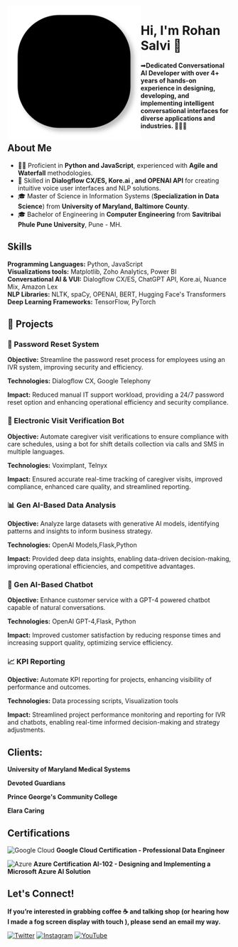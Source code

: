 <br />

<img src="lines.svg" align="left" width="300" />


# Hi, I'm Rohan Salvi 👋

➡**Dedicated Conversational AI Developer with over 4+ years of hands-on experience in designing, developing, and implementing intelligent conversational interfaces for diverse applications and industries. 👨🏻‍💻**

<h2>About Me</h2>
  <ul>
    <li>👨‍💻 Proficient in <strong>Python and JavaScript</strong>, experienced with <strong>Agile and Waterfall</strong> methodologies.</li>
    <li>🤖 Skilled in <strong>Dialogflow CX/ES, Kore.ai , and OPENAI API</strong> for creating intuitive voice user interfaces and NLP solutions.</li>
    <li>🎓 Master of Science in Information Systems (<strong>Specialization in Data Science</strong>) from <strong>University of Maryland, Baltimore County</strong>.</li>
    <li>🎓 Bachelor of Engineering in <strong>Computer Engineering</strong> from <strong>Savitribai Phule Pune University</strong>, Pune - MH.</li>
  </ul>
  
  <h2>Skills</h2>
  <p><strong>Programming Languages:</strong> Python, JavaScript <br>
     <strong>Visualizations tools:</strong> Matplotlib, Zoho Analytics, Power BI <br>
     <strong>Conversational AI & VUI:</strong> Dialogflow CX/ES, ChatGPT API, Kore.ai, Nuance Mix, Amazon Lex <br>
     <strong>NLP Libraries:</strong> NLTK, spaCy, OPENAI, BERT, Hugging Face's Transformers <br>
     <strong>Deep Learning Frameworks:</strong> TensorFlow, PyTorch
  </p>
 

<h2>🚀 Projects</h2>
  
  <h3>🔑 Password Reset System</h3>
  <p><strong>Objective:</strong> Streamline the password reset process for employees using an IVR system, improving security and efficiency.</p>
  <p><strong>Technologies:</strong> Dialogflow CX, Google Telephony</p>
  <p><strong>Impact:</strong> Reduced manual IT support workload, providing a 24/7 password reset option and enhancing operational efficiency and security compliance.</p>

  <h3>🏥 Electronic Visit Verification Bot</h3>
  <p><strong>Objective:</strong> Automate caregiver visit verifications to ensure compliance with care schedules, using a bot for shift details collection via calls and SMS in multiple languages.</p>
  <p><strong>Technologies:</strong> Voximplant, Telnyx </p>
  <p><strong>Impact:</strong> Ensured accurate real-time tracking of caregiver visits, improved compliance, enhanced care quality, and streamlined reporting.</p>

  <h3>📊 Gen AI-Based Data Analysis</h3>
  <p><strong>Objective:</strong> Analyze large datasets with generative AI models, identifying patterns and insights to inform business strategy.</p>
  <p><strong>Technologies:</strong> OpenAI Models,Flask,Python</p>
  <p><strong>Impact:</strong> Provided deep data insights, enabling data-driven decision-making, improving operational efficiencies, and competitive advantages.</p>

  <h3>💬 Gen AI-Based Chatbot</h3>
  <p><strong>Objective:</strong> Enhance customer service with a GPT-4 powered chatbot capable of natural conversations.</p>
  <p><strong>Technologies:</strong> OpenAI GPT-4,Flask, Python</p>
  <p><strong>Impact:</strong> Improved customer satisfaction by reducing response times and increasing support quality, optimizing service efficiency.</p>

  <h3>📈 KPI Reporting </h3>
  <p><strong>Objective:</strong> Automate KPI reporting for projects, enhancing visibility of performance and outcomes.</p>
  <p><strong>Technologies:</strong> Data processing scripts, Visualization tools</p>
  <p><strong>Impact:</strong> Streamlined project performance monitoring and reporting for IVR and chatbots, enabling real-time informed decision-making and strategy adjustments.</p>
  
  <h2><strong>Clients: </h2></strong>
  <p><strong> University of Maryland Medical Systems </strong></p></strong>
  <p><strong> Devoted Guardians</strong></p>
  <p><strong>Prince George's Community College</strong></p>
  <p><strong>Elara Caring</strong></p>
    
  <h2>Certifications</h2>
  <p>
    <img src="https://img.icons8.com/color/48/000000/google-cloud.png" alt="Google Cloud" /> 
    <strong>Google Cloud Certification - Professional Data Engineer</strong>
  </p>
  <p>
    <img src="https://img.icons8.com/color/48/000000/azure-1.png" alt="Azure" /> 
    <strong>Azure Certification AI-102 - Designing and Implementing a Microsoft Azure AI Solution</strong>
  </p>
  






  <h2>Let's Connect!</h2>
  <strong>If you’re interested in grabbing coffee ☕️ and talking shop (or hearing how I made a fog screen display with touch ), please send an email my way.</strong>


  <!-- Replace # with your actual Social Media or Contact links 
  <a href="https://www.linkedin.com/in/rohan-salvi-17483a143/"><img src="https://i.imgur.com/PXyIkWx.png" width="40" height="40" alt="LinkedIn"></a>-->
  <a href="https://twitter.com/C4Nuke"><img src="https://imgur.com/6UKZXAM.png" width="40" height="40" alt="Twitter"></a>
  <a href="https://www.instagram.com/salvi_rohan_/"><img src="https://i.imgur.com/OWdUupI.png" width="40" height="40" alt="Instagram"></a>
  <a href="https://www.youtube.com/channel/UCX8dtHT7owIgg3JzTff1OBg/"><img src="https://imgur.com/PMRCsrH.png" width="40" height="40" alt="YouTube"></a>
</div>


<!-- href="https://www.linkedin.com/in/rohan-salvi-17483a143/">
    <img src="https://i.imgur.com/PXyIkWx.png" align="right" width="40" height="40" alt="Linkedin" >
  </a>-->
<br />
